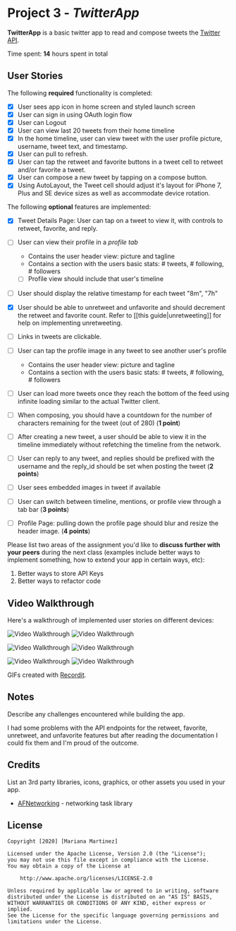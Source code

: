 # Project 3 - *TwitterApp*

**TwitterApp** is a basic twitter app to read and compose tweets the [Twitter API](https://apps.twitter.com/).

Time spent: **14** hours spent in total

## User Stories

The following **required** functionality is completed:

- [x] User sees app icon in home screen and styled launch screen
- [x] User can sign in using OAuth login flow
- [x] User can Logout
- [x] User can view last 20 tweets from their home timeline
- [x] In the home timeline, user can view tweet with the user profile picture, username, tweet text, and timestamp.
- [x] User can pull to refresh.
- [x] User can tap the retweet and favorite buttons in a tweet cell to retweet and/or favorite a tweet.
- [x] User can compose a new tweet by tapping on a compose button.
- [x] Using AutoLayout, the Tweet cell should adjust it's layout for iPhone 7, Plus and SE device sizes as well as accommodate device rotation.

The following **optional** features are implemented:

- [x] Tweet Details Page: User can tap on a tweet to view it, with controls to retweet, favorite, and reply.
- [ ] User can view their profile in a *profile tab*
  - Contains the user header view: picture and tagline
  - Contains a section with the users basic stats: # tweets, # following, # followers
  - [ ] Profile view should include that user's timeline
- [ ] User should display the relative timestamp for each tweet "8m", "7h"
- [x] User should be able to unretweet and unfavorite and should decrement the retweet and favorite count. Refer to [[this guide|unretweeting]] for help on implementing unretweeting.
- [ ] Links in tweets are clickable.
- [ ] User can tap the profile image in any tweet to see another user's profile
  - Contains the user header view: picture and tagline
  - Contains a section with the users basic stats: # tweets, # following, # followers
- [ ] User can load more tweets once they reach the bottom of the feed using infinite loading similar to the actual Twitter client.
- [ ] When composing, you should have a countdown for the number of characters remaining for the tweet (out of 280) (**1 point**)
- [ ] After creating a new tweet, a user should be able to view it in the timeline immediately without refetching the timeline from the network.
- [ ] User can reply to any tweet, and replies should be prefixed with the username and the reply_id should be set when posting the tweet (**2 points**)
- [ ] User sees embedded images in tweet if available
- [ ] User can switch between timeline, mentions, or profile view through a tab bar (**3 points**)
- [ ] Profile Page: pulling down the profile page should blur and resize the header image. (**4 points**)


Please list two areas of the assignment you'd like to **discuss further with your peers** during the next class (examples include better ways to implement something, how to extend your app in certain ways, etc):

1. Better ways to store API Keys
2. Better ways to refactor code

## Video Walkthrough

Here's a walkthrough of implemented user stories on different devices:

<img src='http://g.recordit.co/rkh8uVloeh.gif' title='Video Walkthrough' width='' alt='Video Walkthrough' /> <img src='https://recordit.co/o5cSd6OBjY.gif' title='Video Walkthrough' width='' alt='Video Walkthrough' />

<img src='http://g.recordit.co/zgWQCRDWQy.gif' title='Video Walkthrough' width='' alt='Video Walkthrough' />

<img src='https://recordit.co/aqoKGQtjcc.gif' title='Video Walkthrough' width='' alt='Video Walkthrough' />

<img src='http://g.recordit.co/niqez4QvNO.gif' title='Video Walkthrough' width='' alt='Video Walkthrough' /> <img src='http://g.recordit.co/YBDCsehRLH.gif' title='Video Walkthrough' width='' alt='Video Walkthrough' />

GIFs created with [Recordit](https://recordit.co/).

## Notes

Describe any challenges encountered while building the app.

I had some problems with the API endpoints for the retweet, favorite, unretweet, and unfavorite features but after reading the documentation I could fix them and I'm proud of the outcome.

## Credits

List an 3rd party libraries, icons, graphics, or other assets you used in your app.

- [AFNetworking](https://github.com/AFNetworking/AFNetworking) - networking task library

## License

    Copyright [2020] [Mariana Martinez]

    Licensed under the Apache License, Version 2.0 (the "License");
    you may not use this file except in compliance with the License.
    You may obtain a copy of the License at

        http://www.apache.org/licenses/LICENSE-2.0

    Unless required by applicable law or agreed to in writing, software
    distributed under the License is distributed on an "AS IS" BASIS,
    WITHOUT WARRANTIES OR CONDITIONS OF ANY KIND, either express or implied.
    See the License for the specific language governing permissions and
    limitations under the License.
